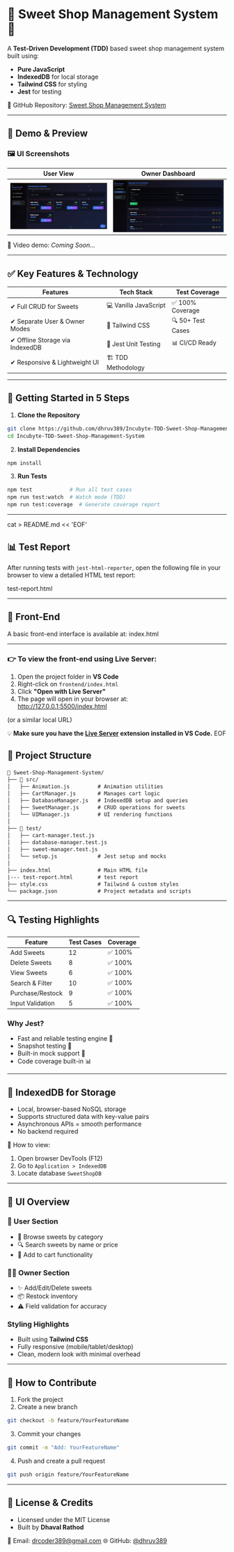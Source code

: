 ﻿# 🍬 Sweet Shop Management System 🛒

A **Test-Driven Development (TDD)** based sweet shop management system built using:

* **Pure JavaScript**
* **IndexedDB** for local storage
* **Tailwind CSS** for styling
* **Jest** for testing

🔗 GitHub Repository: [Sweet Shop Management System](https://github.com/dhruv389/Incubyte-TDD-Sweet-Shop-Management-System)

---

## 📸 Demo & Preview

### 🖼️ UI Screenshots

| User View | Owner Dashboard |
|-----------|-----------------|
| ![User View](./assets/User.png) | ![Owner View](./assets/image.png) |

🎥 Video demo: *Coming Soon...*

---

## ✅ Key Features & Technology

| Features                        | Tech Stack            | Test Coverage     |
| ------------------------------- | --------------------- | ----------------- |
| ✔ Full CRUD for Sweets          | 💻 Vanilla JavaScript | ✅ 100% Coverage   |
| ✔ Separate User & Owner Modes   | 🎨 Tailwind CSS       | 🔍 50+ Test Cases |
| ✔ Offline Storage via IndexedDB | 🧪 Jest Unit Testing  | 📊 CI/CD Ready    |
| ✔ Responsive & Lightweight UI   | 🏗️ TDD Methodology   |                   |

---

## 🚀 Getting Started in 5 Steps

1. **Clone the Repository**

```bash
git clone https://github.com/dhruv389/Incubyte-TDD-Sweet-Shop-Management-System.git
cd Incubyte-TDD-Sweet-Shop-Management-System
```

2. **Install Dependencies**

```bash
npm install
```

3. **Run Tests**

```bash
npm test            # Run all test cases
npm run test:watch  # Watch mode (TDD)
npm run test:coverage  # Generate coverage report
```

---

cat > README.md << 'EOF'
## 📊 Test Report

After running tests with `jest-html-reporter`, open the following file in your browser to view a detailed HTML test report:

test-report.html

---

## 📸 Front-End

A basic front-end interface is available at:
index.html

---

### 👉 To view the front-end using Live Server:

1. Open the project folder in **VS Code**
2. Right-click on `frontend/index.html`
3. Click **"Open with Live Server"**
4. The page will open in your browser at:  
http://127.0.0.1:5500/index.html

(or a similar local URL)

💡 **Make sure you have the [Live Server](https://marketplace.visualstudio.com/items?itemName=ritwickdey.LiveServer) extension installed in VS Code.**
EOF


## 🧾 Project Structure

```
📁 Sweet-Shop-Management-System/
├── 📂 src/
│   ├── Animation.js         # Animation utilities
│   ├── CartManager.js       # Manages cart logic
│   ├── DatabaseManager.js   # IndexedDB setup and queries
│   ├── SweetManager.js      # CRUD operations for sweets
│   └── UIManager.js         # UI rendering functions
│
├── 📂 test/
│   ├── cart-manager.test.js
│   ├── database-manager.test.js
│   ├── sweet-manager.test.js
│   └── setup.js             # Jest setup and mocks
│
├── index.html               # Main HTML file
|--- test-report.html        # test report
├── style.css                # Tailwind & custom styles
└── package.json             # Project metadata and scripts
```

---

## 🔍 Testing Highlights

| Feature          | Test Cases | Coverage |
| ---------------- | ---------- | -------- |
| Add Sweets       | 12         | ✅ 100%   |
| Delete Sweets    | 8          | ✅ 100%   |
| View Sweets      | 6          | ✅ 100%   |
| Search & Filter  | 10         | ✅ 100%   |
| Purchase/Restock | 9          | ✅ 100%   |
| Input Validation | 5          | ✅ 100%   |

### Why Jest?

* Fast and reliable testing engine 🚀
* Snapshot testing 📸
* Built-in mock support 🔁
* Code coverage built-in 📊

---

## 💾 IndexedDB for Storage

* Local, browser-based NoSQL storage
* Supports structured data with key-value pairs
* Asynchronous APIs = smooth performance
* No backend required

📌 How to view:

1. Open browser DevTools (F12)
2. Go to `Application > IndexedDB`
3. Locate database `SweetShopDB`

---

## 🎨 UI Overview

### 👤 User Section

* 🍭 Browse sweets by category
* 🔍 Search sweets by name or price
* 🛒 Add to cart functionality

### 🧑‍💼 Owner Section

* ✨ Add/Edit/Delete sweets
* 📦 Restock inventory
* ⚠️ Field validation for accuracy

### Styling Highlights

* Built using **Tailwind CSS**
* Fully responsive (mobile/tablet/desktop)
* Clean, modern look with minimal overhead

---

## 🤝 How to Contribute

1. Fork the project
2. Create a new branch

```bash
git checkout -b feature/YourFeatureName
```

3. Commit your changes

```bash
git commit -m "Add: YourFeatureName"
```

4. Push and create a pull request

```bash
git push origin feature/YourFeatureName
```

---

## 📜 License & Credits

* Licensed under the MIT License
* Built by **Dhaval Rathod**

📧 Email: [drcoder389@gmail.com](mailto:drcoder389@gmail.com)
🌐 GitHub: [@dhruv389](https://github.com/dhruv389)
